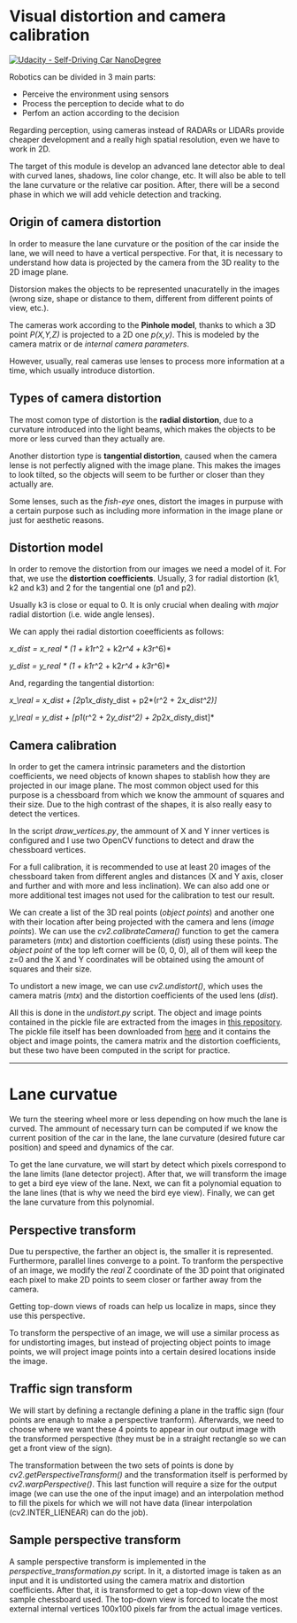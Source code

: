 # Visual distortion and camera calibration

[![Udacity - Self-Driving Car NanoDegree](https://s3.amazonaws.com/udacity-sdc/github/shield-carnd.svg)](http://www.udacity.com/drive)
 
Robotics can be divided in 3 main parts:
- Perceive the environment using sensors
- Process the perception to decide what to do
- Perfom an action according to the decision

Regarding perception, using cameras instead of RADARs or LIDARs provide cheaper development and a really high spatial resolution, even we have to work in 2D.

The target of this module is develop an advanced lane detector able to deal with curved lanes, shadows, line color change, etc. It will also be able to tell the lane curvature or the relative car position. After, there will be a second phase in which we will add vehicle detection and tracking.


## Origin of camera distortion

In order to measure the lane curvature or the position of the car inside the lane, we will need to have a vertical perspective. For that, it is necessary to understand how data is projected by the camera from the 3D reality to the 2D image plane.

Distorsion makes the objects to be represented unacuratelly in the images (wrong size, shape or distance to them, different from different points of view, etc.).

The cameras work according to the **Pinhole model**, thanks to which a 3D point *P(X,Y,Z)* is projected to a 2D one *p(x,y)*. This is modeled by the camera matrix or de *internal camera parameters*.

However, usually, real cameras use lenses to process more information at a time, which usually introduce distortion.


## Types of camera distortion

The most comon type of distortion is the **radial distortion**, due to a curvature introduced into the light beams, which makes the objects to be more or less curved than they actually are.

Another distortion type is **tangential distortion**, caused when the camera lense is not perfectly aligned with the image plane. This makes the images to look tilted, so the objects will seem to be further or closer than they actually are.

Some lenses, such as the *fish-eye* ones, distort the images in purpuse with a certain purpose such as including more information in the image plane or just for aesthetic reasons.


## Distortion model

In order to remove the distortion from our images we need a model of it. For that, we use the **distortion coefficients**. Usually, 3 for radial distortion (k1, k2 and k3) and 2 for the tangential one (p1 and p2).

Usually k3 is close or equal to 0. It is only crucial when dealing with *major* radial distortion (i.e. wide angle lenses).


We can apply thei radial distortion coeefficients as follows:

*x\_dist = x\_real * (1 + k1*r^2 + k2*r^4 + k3*r^6)*

*y\_dist = y\_real * (1 + k1*r^2 + k2*r^4 + k3*r^6)*


And, regarding the tangential distortion:

*x_\real = x\_dist + [2*p1*x\_dist*y\_dist + p2*(r^2 + 2*x\_dist^2)]*

*y_\real = y\_dist + [p1*(r^2 + 2*y\_dist^2) + 2*p2*x\_dist*y\_dist]*


## Camera calibration

In order to get the camera intrinsic parameters and the distortion coefficients, we need objects of known shapes to stablish how they are projected in our image plane. The most common object used for this purpose is a chessboard from which we know the ammount of squares and their size. Due to the high contrast of the shapes, it is also really easy to detect the vertices. 

In the script *draw_vertices.py*, the ammount of X and Y inner vertices is configured and I use two OpenCV functions to detect and draw the chessboard vertices.


For a full calibration, it is recommended to use at least 20 images of the chessboard taken from different angles and distances (X and Y axis, closer and further and with more and less inclination). We can also add one or more additional test images not used for the calibration to test our result.

We can create a list of the 3D real points (*object points*) and another one with their location after being projected with the camera and lens (*image points*). We can use the *cv2.calibrateCamera()* function to get the camera parameters (*mtx*) and distortion coefficients (*dist*) using these points. The *object point* of the top left corner will be (0, 0, 0), all of them will keep the z=0 and the X and Y coordinates will be obtained using the amount of squares and their size.

To undistort a new image, we can use *cv2.undistort()*, which uses the camera matris (*mtx*) and the distortion coefficients of the used lens (*dist*).


All this is done in the *undistort.py* script. The object and image points contained in the pickle file are extracted from the images in [this repository](https://github.com/udacity/CarND-Camera-Calibration). The pickle file itself has been downloaded from [here](https://s3-us-west-1.amazonaws.com/udacity-selfdrivingcar/files/Advanced_Lane_Finding_Images/correct_for_distortion/wide_dist_pickle.p) and it contains the object and image points, the camera matrix and the distortion coefficients, but these two have been computed in the script for practice.


---

# Lane curvatue

We turn the steering wheel more or less depending on how much the lane is curved. The ammount of necessary turn can be computed if we know the current position of the car in the lane, the lane curvature (desired future car position) and speed and dynamics of the car.

To get the lane curvature, we will start by detect which pixels correspond to the lane limits (lane detector project). After that, we will transform the image to get a bird eye view of the lane. Next, we can fit a polynomial equation to the lane lines (that is why we need the bird eye view). Finally, we can get the lane curvature from this polynomial.


## Perspective transform

Due tu perspective, the farther an object is, the smaller it is represented. Furthermore, parallel lines converge to a point. To tranform the perspective of an image, we modify the *real* Z coordinate of the 3D point that originated each pixel to make 2D points to seem closer or farther away from the camera.

Getting top-down views of roads can help us localize in maps, since they use this perspective.

To transform the perspective of an image, we will use a similar process as for undistorting images, but instead of projecting object points to image points, we will project image points into a certain desired locations inside the image.


## Traffic sign transform

We will start by defining a rectangle defining a plane in the traffic sign (four points are enaugh to make a perspective tranform). Afterwards, we need to choose where we want these 4 points to appear in our output image with the transformed perspective (they must be in a straight rectangle so we can get a front view of the sign).

The transformation between the two sets of points is done by *cv2.getPerspectiveTransform()* and the transformation itself is performed by *cv2.warpPerspective()*. This last function will require a size for the output image (we can use the one of the input image) and an interpolation method to fill the pixels for which we will not have data (linear interpolation (cv2.INTER\_LIENEAR) can do the job).


## Sample perspective transform

A sample perspective transform is implemented in the *perspective_transformation.py* script. In it, a distorted image is taken as an input and it is undistorted using the camera matrix and distortion coefficients. After that, it is transformed to get a top-down view of the sample chessboard used. The top-down view is forced to locate the most external internal vertices 100x100 pixels far from the actual image vertices.


